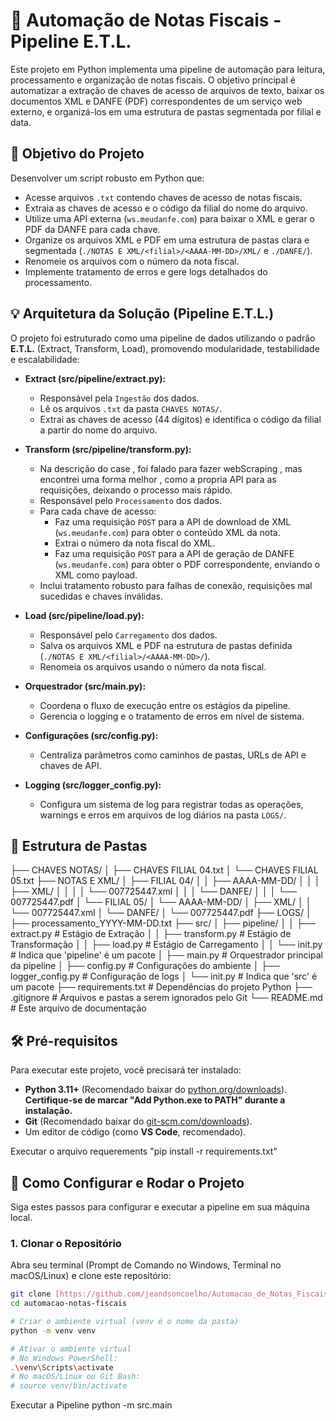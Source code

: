 # 🚀 Automação de Notas Fiscais - Pipeline E.T.L.

Este projeto em Python implementa uma pipeline de automação para leitura, processamento e organização de notas fiscais. O objetivo principal é automatizar a extração de chaves de acesso de arquivos de texto, baixar os documentos XML e DANFE (PDF) correspondentes de um serviço web externo, e organizá-los em uma estrutura de pastas segmentada por filial e data.

## 🎯 Objetivo do Projeto

Desenvolver um script robusto em Python que:
- Acesse arquivos `.txt` contendo chaves de acesso de notas fiscais.
- Extraia as chaves de acesso e o código da filial do nome do arquivo.
- Utilize uma API externa (`ws.meudanfe.com`) para baixar o XML e gerar o PDF da DANFE para cada chave.
- Organize os arquivos XML e PDF em uma estrutura de pastas clara e segmentada (`./NOTAS E XML/<filial>/<AAAA-MM-DD>/XML/` e `./DANFE/`).
- Renomeie os arquivos com o número da nota fiscal.
- Implemente tratamento de erros e gere logs detalhados do processamento.

## 💡 Arquitetura da Solução (Pipeline E.T.L.)

O projeto foi estruturado como uma pipeline de dados utilizando o padrão **E.T.L.** (Extract, Transform, Load), promovendo modularidade, testabilidade e escalabilidade:

-   **Extract (src/pipeline/extract.py):**
    -   Responsável pela `Ingestão` dos dados.
    -   Lê os arquivos `.txt` da pasta `CHAVES NOTAS/`.
    -   Extrai as chaves de acesso (44 dígitos) e identifica o código da filial a partir do nome do arquivo.

-   **Transform (src/pipeline/transform.py):**
    - Na descrição do case , foi falado para fazer webScraping , mas encontrei uma forma melhor , como a propria API para as requisições, deixando o processo mais rápido.
    -   Responsável pelo `Processamento` dos dados.
    -   Para cada chave de acesso:
        -   Faz uma requisição `POST` para a API de download de XML (`ws.meudanfe.com`) para obter o conteúdo XML da nota.
        -   Extrai o número da nota fiscal do XML.
        -   Faz uma requisição `POST` para a API de geração de DANFE (`ws.meudanfe.com`) para obter o PDF correspondente, enviando o XML como payload.
    -   Inclui tratamento robusto para falhas de conexão, requisições mal sucedidas e chaves inválidas.

-   **Load (src/pipeline/load.py):**
    -   Responsável pelo `Carregamento` dos dados.
    -   Salva os arquivos XML e PDF na estrutura de pastas definida (`./NOTAS E XML/<filial>/<AAAA-MM-DD>/`).
    -   Renomeia os arquivos usando o número da nota fiscal.

-   **Orquestrador (src/main.py):**
    -   Coordena o fluxo de execução entre os estágios da pipeline.
    -   Gerencia o logging e o tratamento de erros em nível de sistema.

-   **Configurações (src/config.py):**
    -   Centraliza parâmetros como caminhos de pastas, URLs de API e chaves de API.

-   **Logging (src/logger_config.py):**
    -   Configura um sistema de log para registrar todas as operações, warnings e erros em arquivos de log diários na pasta `LOGS/`.

## 📂 Estrutura de Pastas
├── CHAVES NOTAS/
│   ├── CHAVES FILIAL 04.txt
│   └── CHAVES FILIAL 05.txt
├── NOTAS E XML/
│   ├── FILIAL 04/
│   │   ├── AAAA-MM-DD/
│   │   │   ├── XML/
│   │   │   │   └── 007725447.xml
│   │   │   └── DANFE/
│   │   │       └── 007725447.pdf
│   └── FILIAL 05/
│       └── AAAA-MM-DD/
│           ├── XML/
│           │   └── 007725447.xml
│           └── DANFE/
│               └── 007725447.pdf
├── LOGS/
│   ├── processamento_YYYY-MM-DD.txt
├── src/
│   ├── pipeline/
│   │   ├── extract.py      # Estágio de Extração
│   │   ├── transform.py    # Estágio de Transformação
│   │   ├── load.py         # Estágio de Carregamento
│   │   └── init.py     # Indica que 'pipeline' é um pacote
│   ├── main.py             # Orquestrador principal da pipeline
│   ├── config.py           # Configurações do ambiente
│   ├── logger_config.py    # Configuração de logs
│   └── init.py         # Indica que 'src' é um pacote
├── requirements.txt        # Dependências do projeto Python
├── .gitignore              # Arquivos e pastas a serem ignorados pelo Git
└── README.md               # Este arquivo de documentação

## 🛠️ Pré-requisitos

Para executar este projeto, você precisará ter instalado:

* **Python 3.11+** (Recomendado baixar do [python.org/downloads](https://www.python.org/downloads/)). **Certifique-se de marcar "Add Python.exe to PATH" durante a instalação.**
* **Git** (Recomendado baixar do [git-scm.com/downloads](https://git-scm.com/downloads/)).
* Um editor de código (como **VS Code**, recomendado).

Executar o arquivo requerements "pip install -r requirements.txt"

## 🚀 Como Configurar e Rodar o Projeto

Siga estes passos para configurar e executar a pipeline em sua máquina local.

### 1. Clonar o Repositório

Abra seu terminal (Prompt de Comando no Windows, Terminal no macOS/Linux) e clone este repositório:

```bash
git clone [https://github.com/jeandsoncoelho/Automacao_de_Notas_Fiscais.git](https://github.com/jeandsoncoelho/Automacao_de_Notas_Fiscais.git) 
cd automacao-notas-fiscais

# Criar o ambiente virtual (venv é o nome da pasta)
python -m venv venv

# Ativar o ambiente virtual
# No Windows PowerShell:
.\venv\Scripts\activate
# No macOS/Linux ou Git Bash:
# source venv/bin/activate
```

Executar a Pipeline
python -m src.main